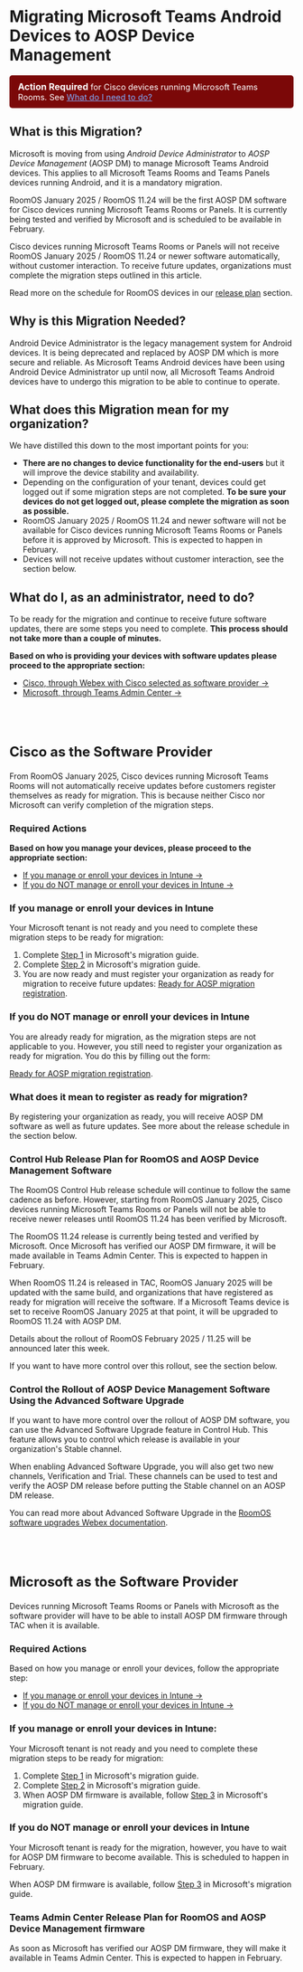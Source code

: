# Migrating Microsoft Teams Android Devices to AOSP Device Management

<!--
> [!CAUTION]
> Action required for devices with Cisco as the software provider. See the section Cisco collaboration devices for Microsoft Teams Rooms with Cisco as the software provider.-->

<div style="background-color:rgb(123, 8, 8);padding: 10px 15px;border-radius: 5px;font-size: 11pt;color: white;">
  <b style="font-size: 12pt;">Action Required</b> for Cisco devices running Microsoft Teams Rooms. See <a href='#what_do_i_need_to_do' style="color:rgb(126, 172, 251); ">What do I need to do?</a></i>
  </div> 

## What is this Migration?
Microsoft is moving from using *Android Device Administrator* to *AOSP Device Management* (AOSP DM) to manage Microsoft Teams Android devices. This applies to all Microsoft Teams Rooms and Teams Panels devices running Android, and it is a mandatory migration. 

RoomOS January 2025 / RoomOS 11.24 will be the first AOSP DM software for Cisco devices running Microsoft Teams Rooms or Panels. It is currently being tested and verified by Microsoft and is scheduled to be available in February.

Cisco devices running Microsoft Teams Rooms or Panels will not receive RoomOS January 2025 / RoomOS 11.24 or newer software automatically, without customer interaction. To receive future updates, organizations must complete the migration steps outlined in this article.

Read more on the schedule for RoomOS devices in our [release plan](#cisco_sw_release_plan) section.

## Why is this Migration Needed?
Android Device Administrator is the legacy management system for Android devices. It is being deprecated and replaced by AOSP DM which is more secure and reliable. As Microsoft Teams Android devices have been using Android Device Administrator up until now, all Microsoft Teams Android devices have to undergo this migration to be able to continue to operate.

## What does this Migration mean for my organization?
We have distilled this down to the most important points for you:
* **There are no changes to device functionality for the end-users** but it will improve the device stability and availability.
* Depending on the configuration of your tenant, devices could get logged out if some migration steps are not completed. **To be sure your devices do not get logged out, please complete the migration as soon as possible.**
* RoomOS January 2025 / RoomOS 11.24 and newer software will not be available for Cisco devices running Microsoft Teams Rooms or Panels before it is approved by Microsoft. This is expected to happen in February.
* Devices will not receive updates without customer interaction, see the section below.

## <a name="what_do_i_need_to_do"></a>What do I, as an administrator, need to do?
To be ready for the migration and continue to receive future software updates, there are some steps you need to complete. **This process should not take more than a couple of minutes.**

**Based on who is providing your devices with software updates please proceed to the appropriate section:**
* [Cisco, through Webex with Cisco selected as software provider →](#cisco_sw_provider)
* [Microsoft, through Teams Admin Center →](#microsoft_sw_provider)

<!-- If you want to learn about the details, head down to our [FAQ](#faq) section. -->

<a name="cisco_sw_provider"><a>
<h2 id="cisco-as-the-software-provider" style="padding-top: 2em;font-size: x-large;">Cisco as the Software Provider</h2>

From RoomOS January 2025, Cisco devices running Microsoft Teams Rooms will not automatically receive updates before customers register themselves as ready for migration. This is because neither Cisco nor Microsoft can verify completion of the migration steps.

### <a name="cisco_sw_provider_actions"></a> Required Actions

**Based on how you manage your devices, please proceed to the appropriate section:**
* [If you manage or enroll your devices in Intune →](#cisco_intune_managed)
* [If you do NOT manage or enroll your devices in Intune →](#cisco_not_intune_managed)

### <a name="cisco_intune_managed"></a> If you manage or enroll your devices in Intune

Your Microsoft tenant is not ready and you need to complete these migration steps to be ready for migration:
1. Complete [Step 1](https://learn.microsoft.com/en-us/MicrosoftTeams/rooms/android-migration-guide#step-1---set-up-new-aosp-management-enrollment-profiles) in Microsoft's migration guide.
2. Complete [Step 2](https://learn.microsoft.com/en-us/MicrosoftTeams/rooms/android-migration-guide#step-2---set-up-aosp-management-configuration--compliance-policies) in Microsoft's migration guide.
3. You are now ready and must register your organization as ready for migration to receive future updates:
[Ready for AOSP migration registration](https://ciscocx.qualtrics.com/jfe/form/SV_eWIgDZWDYexwS3k).

### <a name="cisco_not_intune_managed"></a>If you do NOT manage or enroll your devices in Intune

You are already ready for migration, as the migration steps are not applicable to you. However, you still need to register your organization as ready for migration. You do this by filling out the form:

[Ready for AOSP migration registration](https://ciscocx.qualtrics.com/jfe/form/SV_eWIgDZWDYexwS3k).

### <a name="cisco_what_register"></a>What does it mean to register as ready for migration?

By registering your organization as ready, you will receive AOSP DM software as well as future updates. See more about the release schedule in the section below.

### <a name="cisco_sw_release_plan"></a>Control Hub Release Plan for RoomOS and AOSP Device Management Software

The RoomOS Control Hub release schedule will continue to follow the same cadence as before. However, starting from RoomOS January 2025, Cisco devices running Microsoft Teams Rooms or Panels will not be able to receive newer releases until RoomOS 11.24 has been verified by Microsoft.

The RoomOS 11.24 release is currently being tested and verified by Microsoft. Once Microsoft has verified our AOSP DM firmware, it will be made available in Teams Admin Center. This is expected to happen in February.

When RoomOS 11.24 is released in TAC, RoomOS January 2025 will be updated with the same build, and organizations that have registered as ready for migration will receive the software. If a Microsoft Teams device is set to receive RoomOS January 2025 at that point, it will be upgraded to RoomOS 11.24 with AOSP DM.

Details about the rollout of RoomOS February 2025 / 11.25 will be announced later this week.

If you want to have more control over this rollout, see the section below.

### <a name="cisco_sw_advanced_software_upgrade"></a>Control the Rollout of AOSP Device Management Software Using the Advanced Software Upgrade

If you want to have more control over the rollout of AOSP DM software, you can use the Advanced Software Upgrade feature in Control Hub. This feature allows you to control which release is available in your organization's Stable channel.

When enabling Advanced Software Upgrade, you will also get two new channels, Verification and Trial. These channels can be used to test and verify the AOSP DM release before putting the Stable channel on an AOSP DM release.

You can read more about Advanced Software Upgrade in the [RoomOS software upgrades Webex documentation](https://help.webex.com/en-us/article/idba5c/RoomOS-software-upgrades#Cisco_Reference.dita_7275e9c5-314e-4fb3-92d5-a2c40c47ffb0).

<a name="microsoft_sw_provider"></a>
<h2 id="microsoft-as-the-software-provider" style="padding-top: 2em;font-size: x-large;">Microsoft as the Software Provider</h2>

Devices running Microsoft Teams Rooms or Panels with Microsoft as the software provider will have to be able to install AOSP DM firmware through TAC when it is available.

### <a name="msft_sw_provider_actions"></a> Required Actions
Based on how you manage or enroll your devices, follow the appropriate step:
* [If you manage or enroll your devices in Intune →](#msft_intune_managed)
* [If you do NOT manage or enroll your devices in Intune →](#msft_not_intune_managed)

### <a name="msft_intune_managed"></a>If you manage or enroll your devices in Intune:
Your Microsoft tenant is not ready and you need to complete these migration steps to be ready for migration:

1. Complete [Step 1](https://learn.microsoft.com/en-us/MicrosoftTeams/rooms/android-migration-guide#step-1---set-up-new-aosp-management-enrollment-profiles) in Microsoft's migration guide.
2. Complete [Step 2](https://learn.microsoft.com/en-us/MicrosoftTeams/rooms/android-migration-guide#step-2---set-up-aosp-management-configuration--compliance-policies) in Microsoft's migration guide.
3. When AOSP DM firmware is available, follow [Step 3](https://learn.microsoft.com/en-us/MicrosoftTeams/rooms/android-migration-guide#step-3---deploy-aosp-management-capable-device-firmware) in Microsoft's migration guide.

### <a name="msft_not_intune_managed"></a>If you do NOT manage or enroll your devices in Intune
Your Microsoft tenant is ready for the migration, however, you have to wait for AOSP DM firmware to become available. This is scheduled to happen in February.

When AOSP DM firmware is available, follow [Step 3](https://learn.microsoft.com/en-us/MicrosoftTeams/rooms/android-migration-guide#step-3---deploy-aosp-management-capable-device-firmware) in Microsoft's migration guide.

### <a name="cisco_sw_release_plan"></a>Teams Admin Center Release Plan for RoomOS and AOSP Device Management firmware

As soon as Microsoft has verified our AOSP DM firmware, they will make it available in Teams Admin Center. This is expected to happen in February.
<!--
## <a name="faq"></a>Frequently Asked Questions

### What happens if I register as ready for migration but did not complete the migration steps?
If the organization has been registered as ready for migration, but has not completed the required migration steps, there is a risk that devices log out when receiving the AOSP Device Management firmware.

### What happens if AOSP DM software is deployed to a system in a tenant that has not completed the appropriate migration steps?

If you manage or enroll your device in Intune, there is a risk that the devices log out when receiving the AOSP Device Management firmware.

### What happens if I never register as ready for migration?
If you have not registered your organization as ready for AOSP migration, Cisco devices running Teams Rooms will continue to not receive updates for the time being. In February, when AOSP DM software is released, we will announce a timeline for when we will allow all orgs to receive AOSP DM software, regardless of registering as ready for migration.

This block will remain until your organization has been registered as ready. Be aware, any system that was blocked on a channel with an AOSP release, will immediately upgrade after the block is removed.
-->